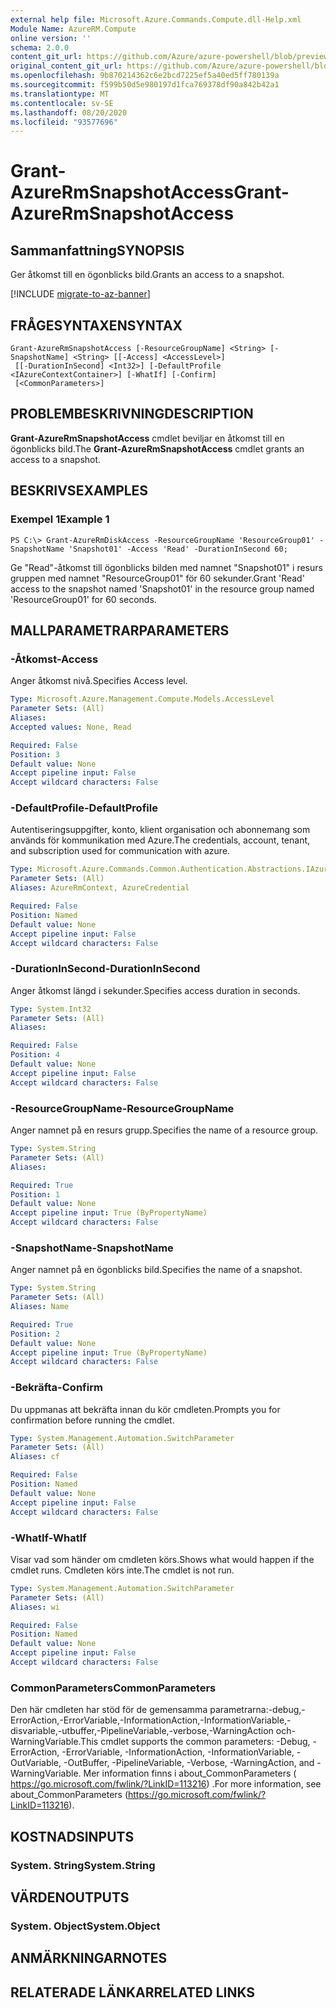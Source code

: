 ```yaml
---
external help file: Microsoft.Azure.Commands.Compute.dll-Help.xml
Module Name: AzureRM.Compute
online version: ''
schema: 2.0.0
content_git_url: https://github.com/Azure/azure-powershell/blob/preview/src/ResourceManager/Compute/Stack/Commands.Compute/help/Grant-AzureRmSnapshotAccess.md
original_content_git_url: https://github.com/Azure/azure-powershell/blob/preview/src/ResourceManager/Compute/Stack/Commands.Compute/help/Grant-AzureRmSnapshotAccess.md
ms.openlocfilehash: 9b870214362c6e2bcd7225ef5a40ed5ff780139a
ms.sourcegitcommit: f599b50d5e980197d1fca769378df90a842b42a1
ms.translationtype: MT
ms.contentlocale: sv-SE
ms.lasthandoff: 08/20/2020
ms.locfileid: "93577696"
---
```

# <span data-ttu-id="75964-101">Grant-AzureRmSnapshotAccess</span><span class="sxs-lookup"><span data-stu-id="75964-101">Grant-AzureRmSnapshotAccess</span></span>

## <span data-ttu-id="75964-102">Sammanfattning</span><span class="sxs-lookup"><span data-stu-id="75964-102">SYNOPSIS</span></span>
<span data-ttu-id="75964-103">Ger åtkomst till en ögonblicks bild.</span><span class="sxs-lookup"><span data-stu-id="75964-103">Grants an access to a snapshot.</span></span>

[!INCLUDE [migrate-to-az-banner](../../includes/migrate-to-az-banner.md)]

## <span data-ttu-id="75964-104">FRÅGESYNTAXEN</span><span class="sxs-lookup"><span data-stu-id="75964-104">SYNTAX</span></span>

```
Grant-AzureRmSnapshotAccess [-ResourceGroupName] <String> [-SnapshotName] <String> [[-Access] <AccessLevel>]
 [[-DurationInSecond] <Int32>] [-DefaultProfile <IAzureContextContainer>] [-WhatIf] [-Confirm]
 [<CommonParameters>]
```

## <span data-ttu-id="75964-105">PROBLEMBESKRIVNING</span><span class="sxs-lookup"><span data-stu-id="75964-105">DESCRIPTION</span></span>
<span data-ttu-id="75964-106">**Grant-AzureRmSnapshotAccess** cmdlet beviljar en åtkomst till en ögonblicks bild.</span><span class="sxs-lookup"><span data-stu-id="75964-106">The **Grant-AzureRmSnapshotAccess** cmdlet grants an access to a snapshot.</span></span>

## <span data-ttu-id="75964-107">BESKRIVS</span><span class="sxs-lookup"><span data-stu-id="75964-107">EXAMPLES</span></span>

### <span data-ttu-id="75964-108">Exempel 1</span><span class="sxs-lookup"><span data-stu-id="75964-108">Example 1</span></span>
```
PS C:\> Grant-AzureRmDiskAccess -ResourceGroupName 'ResourceGroup01' -SnapshotName 'Snapshot01' -Access 'Read' -DurationInSecond 60;
```

<span data-ttu-id="75964-109">Ge "Read"-åtkomst till ögonblicks bilden med namnet "Snapshot01" i resurs gruppen med namnet "ResourceGroup01" för 60 sekunder.</span><span class="sxs-lookup"><span data-stu-id="75964-109">Grant 'Read' access to the snapshot named 'Snapshot01' in the resource group named 'ResourceGroup01' for 60 seconds.</span></span>

## <span data-ttu-id="75964-110">MALLPARAMETRAR</span><span class="sxs-lookup"><span data-stu-id="75964-110">PARAMETERS</span></span>

### <span data-ttu-id="75964-111">-Åtkomst</span><span class="sxs-lookup"><span data-stu-id="75964-111">-Access</span></span>
<span data-ttu-id="75964-112">Anger åtkomst nivå.</span><span class="sxs-lookup"><span data-stu-id="75964-112">Specifies Access level.</span></span>

```yaml
Type: Microsoft.Azure.Management.Compute.Models.AccessLevel
Parameter Sets: (All)
Aliases: 
Accepted values: None, Read

Required: False
Position: 3
Default value: None
Accept pipeline input: False
Accept wildcard characters: False
```

### <span data-ttu-id="75964-113">-DefaultProfile</span><span class="sxs-lookup"><span data-stu-id="75964-113">-DefaultProfile</span></span>
<span data-ttu-id="75964-114">Autentiseringsuppgifter, konto, klient organisation och abonnemang som används för kommunikation med Azure.</span><span class="sxs-lookup"><span data-stu-id="75964-114">The credentials, account, tenant, and subscription used for communication with azure.</span></span>

```yaml
Type: Microsoft.Azure.Commands.Common.Authentication.Abstractions.IAzureContextContainer
Parameter Sets: (All)
Aliases: AzureRmContext, AzureCredential

Required: False
Position: Named
Default value: None
Accept pipeline input: False
Accept wildcard characters: False
```

### <span data-ttu-id="75964-115">-DurationInSecond</span><span class="sxs-lookup"><span data-stu-id="75964-115">-DurationInSecond</span></span>
<span data-ttu-id="75964-116">Anger åtkomst längd i sekunder.</span><span class="sxs-lookup"><span data-stu-id="75964-116">Specifies access duration in seconds.</span></span>

```yaml
Type: System.Int32
Parameter Sets: (All)
Aliases: 

Required: False
Position: 4
Default value: None
Accept pipeline input: False
Accept wildcard characters: False
```

### <span data-ttu-id="75964-117">-ResourceGroupName</span><span class="sxs-lookup"><span data-stu-id="75964-117">-ResourceGroupName</span></span>
<span data-ttu-id="75964-118">Anger namnet på en resurs grupp.</span><span class="sxs-lookup"><span data-stu-id="75964-118">Specifies the name of a resource group.</span></span>

```yaml
Type: System.String
Parameter Sets: (All)
Aliases: 

Required: True
Position: 1
Default value: None
Accept pipeline input: True (ByPropertyName)
Accept wildcard characters: False
```

### <span data-ttu-id="75964-119">-SnapshotName</span><span class="sxs-lookup"><span data-stu-id="75964-119">-SnapshotName</span></span>
<span data-ttu-id="75964-120">Anger namnet på en ögonblicks bild.</span><span class="sxs-lookup"><span data-stu-id="75964-120">Specifies the name of a snapshot.</span></span>

```yaml
Type: System.String
Parameter Sets: (All)
Aliases: Name

Required: True
Position: 2
Default value: None
Accept pipeline input: True (ByPropertyName)
Accept wildcard characters: False
```

### <span data-ttu-id="75964-121">-Bekräfta</span><span class="sxs-lookup"><span data-stu-id="75964-121">-Confirm</span></span>
<span data-ttu-id="75964-122">Du uppmanas att bekräfta innan du kör cmdleten.</span><span class="sxs-lookup"><span data-stu-id="75964-122">Prompts you for confirmation before running the cmdlet.</span></span>

```yaml
Type: System.Management.Automation.SwitchParameter
Parameter Sets: (All)
Aliases: cf

Required: False
Position: Named
Default value: None
Accept pipeline input: False
Accept wildcard characters: False
```

### <span data-ttu-id="75964-123">-WhatIf</span><span class="sxs-lookup"><span data-stu-id="75964-123">-WhatIf</span></span>
<span data-ttu-id="75964-124">Visar vad som händer om cmdleten körs.</span><span class="sxs-lookup"><span data-stu-id="75964-124">Shows what would happen if the cmdlet runs.</span></span> <span data-ttu-id="75964-125">Cmdleten körs inte.</span><span class="sxs-lookup"><span data-stu-id="75964-125">The cmdlet is not run.</span></span>

```yaml
Type: System.Management.Automation.SwitchParameter
Parameter Sets: (All)
Aliases: wi

Required: False
Position: Named
Default value: None
Accept pipeline input: False
Accept wildcard characters: False
```

### <span data-ttu-id="75964-126">CommonParameters</span><span class="sxs-lookup"><span data-stu-id="75964-126">CommonParameters</span></span>
<span data-ttu-id="75964-127">Den här cmdleten har stöd för de gemensamma parametrarna:-debug,-ErrorAction,-ErrorVariable,-InformationAction,-InformationVariable,-disvariable,-utbuffer,-PipelineVariable,-verbose,-WarningAction och-WarningVariable.</span><span class="sxs-lookup"><span data-stu-id="75964-127">This cmdlet supports the common parameters: -Debug, -ErrorAction, -ErrorVariable, -InformationAction, -InformationVariable, -OutVariable, -OutBuffer, -PipelineVariable, -Verbose, -WarningAction, and -WarningVariable.</span></span> <span data-ttu-id="75964-128">Mer information finns i about_CommonParameters ( https://go.microsoft.com/fwlink/?LinkID=113216) .</span><span class="sxs-lookup"><span data-stu-id="75964-128">For more information, see about_CommonParameters (https://go.microsoft.com/fwlink/?LinkID=113216).</span></span>

## <span data-ttu-id="75964-129">KOSTNADS</span><span class="sxs-lookup"><span data-stu-id="75964-129">INPUTS</span></span>

### <span data-ttu-id="75964-130">System. String</span><span class="sxs-lookup"><span data-stu-id="75964-130">System.String</span></span>

## <span data-ttu-id="75964-131">VÄRDEN</span><span class="sxs-lookup"><span data-stu-id="75964-131">OUTPUTS</span></span>

### <span data-ttu-id="75964-132">System. Object</span><span class="sxs-lookup"><span data-stu-id="75964-132">System.Object</span></span>

## <span data-ttu-id="75964-133">ANMÄRKNINGAR</span><span class="sxs-lookup"><span data-stu-id="75964-133">NOTES</span></span>

## <span data-ttu-id="75964-134">RELATERADE LÄNKAR</span><span class="sxs-lookup"><span data-stu-id="75964-134">RELATED LINKS</span></span>

